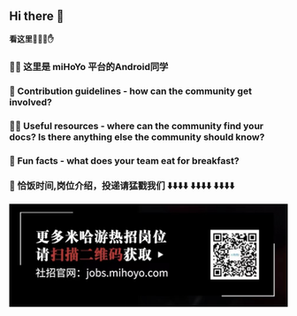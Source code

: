 ## Hi there 👋

**看这里🤞🤟🤘✋**

### 🙋‍♀️ 这里是 miHoYo 平台的Android同学

### 🌈 Contribution guidelines - how can the community get involved?

### 👩‍💻 Useful resources - where can the community find your docs? Is there anything else the community should know?

### 🍿 Fun facts - what does your team eat for breakfast?

### 🧙 恰饭时间,岗位介绍，投递请猛戳我们 ⬇️⬇️⬇️⬇️ ⬇️⬇️⬇️⬇️ ⬇️⬇️⬇️⬇️

![](https://github.com/HoYoMetaVerse/.github/blob/main/profile/pics/qiafan.png)
